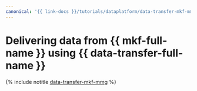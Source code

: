 ```yaml
---
canonical: '{{ link-docs }}/tutorials/dataplatform/data-transfer-mkf-mmg'
---
```


# Delivering data from {{ mkf-full-name }} using {{ data-transfer-full-name }}

{% include notitle [data-transfer-mkf-mmg](../../_tutorials/dataplatform/data-transfer-mkf-mmg.md) %}